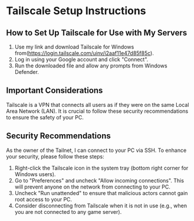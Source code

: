 
# Tailscale Setup Instructions

## How to Set Up Tailscale for Use with My Servers

1. Use my link and download Tailscale for Windows from(https://login.tailscale.com/uinv/i2aaf11e47d85f85c).
2. Log in using your Google account and click "Connect".
3. Run the downloaded file and allow any prompts from Windows Defender.

## Important Considerations

Tailscale is a VPN that connects all users as if they were on the same Local Area Network (LAN). It is crucial to follow these security recommendations to ensure the safety of your PC.

## Security Recommendations

As the owner of the Tailnet, I can connect to your PC via SSH. To enhance your security, please follow these steps:

1. Right-click the Tailscale icon in the system tray (bottom right corner for Windows users).
2. Go to "Preferences" and uncheck "Allow incoming connections". This will prevent anyone on the network from connecting to your PC.
3. Uncheck "Run unattended" to ensure that malicious actors cannot gain root access to your PC.
4. Consider disconnecting from Tailscale when it is not in use (e.g., when you are not connected to any game server).
